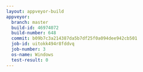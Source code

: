 ```yaml
---
layout: appveyor-build
appveyor:
  branch: master
  build-id: 46974072
  build-number: 648
  commit: b09b7c3a214387da5b7df25f0a094dee942cb501
  job-id: uitokk494r8fddvq
  job-number: 3
  os-name: Windows
  test-result: 0
---
```


